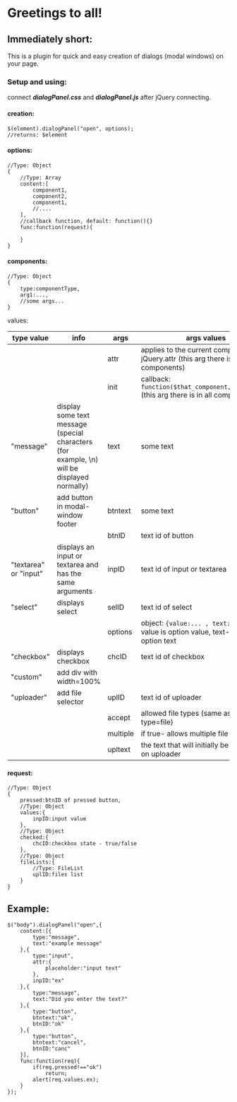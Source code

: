 

# Greetings to all!


## Immediately short:
This is a plugin for quick and easy creation of dialogs (modal windows) on your page.
### Setup and using:
connect ***dialogPanel.css*** and ***dialogPanel.js*** after jQuery connecting.

#### creation:

	$(element).dialogPanel("open", options);
	//returns: $element
#### options:

	//Type: Object
	{
		//Type: Array
		content:[
			component1,
			component2,
			component1,
			//....
		],
		//callback function, default: function(){}
		func:function(request){
			
		}
	}
#### components:
	//Type: Object
	{
		type:componentType,
		arg1:...,
		//some args...
	}
values:

| type value | info | args | args values |
|--|--|--|--|
|           |  | attr | applies to the current component jQuery.attr (this arg there is in all components) |
|           |  | init | callback: `function($that_component,dialog_uid)` (this arg there is in all components) |
| "message" | display some text message (special characters (for example, \\n) will be displayed normally) | text | some text |
| "button" | add button in modal-window footer | btntext | some text |
|           |  | btnID | text id of button |
| "textarea" or "input" | displays an input or textarea and has the same arguments | inpID | text id of input or textarea |
| "select" | displays select | selID | text id of select |
|  |  | options | object: `{value:... , text:...}` where value is option value, text- displayed option text |
| "checkbox" | displays checkbox | chcID | text id of checkbox |
| "custom" | add div with width=100% |  |  |
| "uploader" | add file selector | uplID | text id of uploader |
||| accept | allowed file types (same as input type=file) |
||| multiple | if true- allows multiple file selection |
||| upltext | the text that will initially be displayed on uploader |
#### request:

    //Type: Object
    {
		pressed:btnID of pressed button,
		//Type: Object
		values:{
			inpID:input value
		},
		//Type: Object
		checked:{
			chcID:checkbox state - true/false
		},
		//Type: Object
		fileLists:{
			//Type: FileList
			uplID:files list
		}
	}

## Example:

    $("body").dialogPanel("open",{
		content:[{
			type:"message",
			text:"example message"
		},{
			type:"input",
			attr:{
				placeholder:"input text"
			},
			inpID:"ex"
		},{
			type:"message",
			text:"Did you enter the text?"
		},{
			type:"button",
			btntext:"ok",
			btnID:"ok"	
		},{
			type:"button",
			btntext:"cancel",
			btnID:"canc"	
		}],
		func:function(req){
			if(req.pressed!=="ok")
				return;
			alert(req.values.ex);
		}
	});
